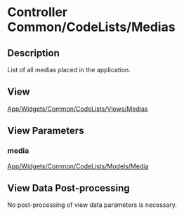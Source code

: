 # Controller Common/CodeLists/Medias

## Description

List of all medias placed in the application.

## View

[App/Widgets/Common/CodeLists/Views/Medias](../Views/Medias.md)

## View Parameters

### media
[App/Widgets/Common/CodeLists/Models/Media](../Models/Media.md)

## View Data Post-processing

No post-processing of view data parameters is necessary.


